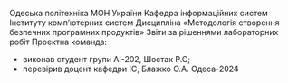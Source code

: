 Одеська політехніка МОН України
Кафедра інформаційних систем Інституту комп’ютерних систем
Дисципліна «Методологія створення безпечних програмних продуктів»
Звіти за рішеннями лабораторних робіт
Проєктна команда:
- виконав студент групи АІ-202, Шостак Р.С;
- перевірив доцент кафедри ІС, Блажко О.А.
Одеса-2024
